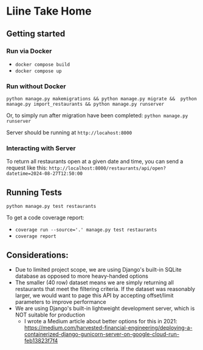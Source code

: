 # Liine Take Home

## Getting started

### Run via Docker
* `docker compose build`
* `docker compose up`

### Run without Docker
`python manage.py makemigrations &&
 python manage.py migrate && 
 python manage.py import_restaurants &&
 python manage.py runserver
`

Or, to simply run after migration have been completed: `python manage.py runserver`

Server should be running at `http://locahost:8000`

### Interacting with Server

To return all restaurants open at a given date and time, you can send a request like this:
`http://localhost:8000/restaurants/api/open?datetime=2024-08-27T12:50:00`

## Running Tests
`python manage.py test restaurants`

To get a code coverage report:
* `coverage run --source='.' manage.py test restaurants`
* `coverage report`

## Considerations:
* Due to limited project scope, we are using Django's built-in SQLite database as opposed to more heavy-handed options
* The smaller (40 row) dataset means we are simply returning all restaurants that meet the filtering criteria. If the dataset was reasonably larger, we would want to page this API by accepting offset/limit parameters to improve performance
* We are using Django's built-in lightweight development server, which is NOT suitable for production
  * I wrote a Medium article about better options for this in 2021: https://medium.com/harvested-financial-engineering/deploying-a-containerized-django-gunicorn-server-on-google-cloud-run-feb13823f7f4